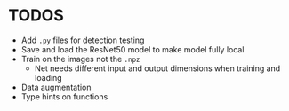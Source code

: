 # TODOS
- Add `.py` files for detection testing
- Save and load the ResNet50 model to make model fully local
- Train on the images not the `.npz`
  - Net needs different input and output dimensions when training and loading
- Data augmentation
- Type hints on functions
